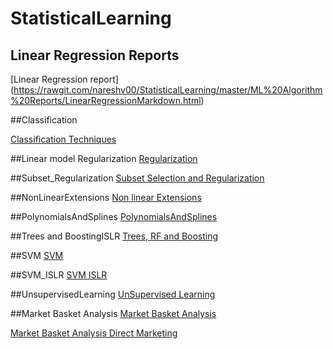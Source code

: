 # StatisticalLearning

## Linear Regression Reports

[Linear Regression report]
(https://rawgit.com/nareshv00/StatisticalLearning/master/ML%20Algorithm%20Reports/LinearRegressionMarkdown.html)

##Classification

[Classification Techniques](https://rawgit.com/nareshv00/StatisticalLearning/master/ML%20Algorithm%20Reports/LogisticAndLDA.html)

##Linear model Regularization
[Regularization](https://rawgit.com/nareshv00/StatisticalLearning/master/ML%20Algorithm%20Reports/LmodelRegularizationHTML.html)


##Subset_Regularization
[Subset Selection and Regularization](https://rawgit.com/nareshv00/StatisticalLearning/master/ML%20Algorithm%20Reports/Subset_Regularization.html)


##NonLinearExtensions
[Non linear Extensions](https://rawgit.com/nareshv00/StatisticalLearning/master/ML%20Algorithm%20Reports/NonLinearExtensions.html)

##PolynomialsAndSplines
[PolynomialsAndSplines](https://rawgit.com/nareshv00/StatisticalLearning/master/ML%20Algorithm%20Reports/PolynomialsAndSplines.html)


##Trees and BoostingISLR
[Trees, RF and Boosting](https://rawgit.com/nareshv00/StatisticalLearning/master/ML%20Algorithm%20Reports/TreesBoostingISLR.html)

##SVM
[SVM](https://rawgit.com/nareshv00/StatisticalLearning/master/ML%20Algorithm%20Reports/SVM.html)

##SVM_ISLR
[SVM ISLR](https://rawgit.com/nareshv00/StatisticalLearning/master/ML%20Algorithm%20Reports/SVM_ISLR.html)

##UnsupervisedLearning
[UnSupervised Learning](https://rawgit.com/nareshv00/StatisticalLearning/master/ML%20Algorithm%20Reports/UnsupervisedLearning.html)


##Market Basket Analysis
[Market Basket Analysis ](https://rawgit.com/nareshv00/StatisticalLearning/master/Market%20Basket%20Analysis/AssociationRules.html)

[Market Basket Analysis Direct Marketing](https://rawgit.com/nareshv00/StatisticalLearning/master/Market%20Basket%20Analysis/directMarketingArules.html)
